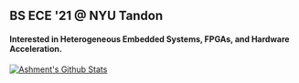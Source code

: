 ## BS ECE '21 @ NYU Tandon
#### Interested in Heterogeneous Embedded Systems, FPGAs, and Hardware Acceleration.

[![Ashment's Github Stats](https://github-readme-stats.vercel.app/api?username=Ashment)](https://github.com/Ashment/github-readme-stats)

<!--
**Ashment/Ashment** is a ✨ _special_ ✨ repository because its `README.md` (this file) appears on your GitHub profile.

Here are some ideas to get you started:

- 🔭 I’m currently working on ...
- 🌱 I’m currently learning ...
- 👯 I’m looking to collaborate on ...
- 🤔 I’m looking for help with ...
- 💬 Ask me about ...
- 📫 How to reach me: ...
- 😄 Pronouns: ...
- ⚡ Fun fact: ...
-->
